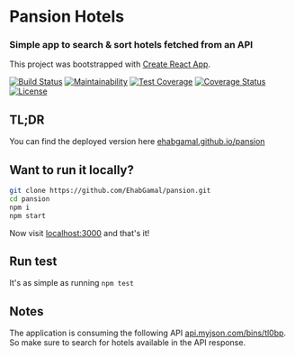 # Pansion Hotels
### Simple app to search & sort hotels fetched from an API
This project was bootstrapped with [Create React App](https://github.com/facebookincubator/create-react-app).

[![Build Status](https://travis-ci.org/EhabGamal/pansion.svg?branch=master)](https://travis-ci.org/EhabGamal/pansion)
[![Maintainability](https://api.codeclimate.com/v1/badges/edcad2b0f416fce49256/maintainability)](https://codeclimate.com/github/EhabGamal/pansion/maintainability)
[![Test Coverage](https://api.codeclimate.com/v1/badges/edcad2b0f416fce49256/test_coverage)](https://codeclimate.com/github/EhabGamal/pansion/test_coverage)
[![Coverage Status](https://coveralls.io/repos/github/EhabGamal/pansion/badge.svg?branch=master)](https://coveralls.io/github/EhabGamal/pansion?branch=master)
[![License](https://img.shields.io/github/license/ehabgamal/pansion.svg)](https://github.com/EhabGamal/pansion/blob/master/LICENSE)

## TL;DR
You can find the deployed version here [ehabgamal.github.io/pansion](http://ehabgamal.github.io/pansion)

## Want to run it locally?
```bash
git clone https://github.com/EhabGamal/pansion.git
cd pansion
npm i
npm start
```
Now visit [localhost:3000](http://localhost:3000) and that's it!

## Run test
It's as simple as running `npm test`

## Notes
The application is consuming the following API [api.myjson.com/bins/tl0bp](https://api.myjson.com/bins/tl0bp).
So make sure to search for hotels available in the API response.
